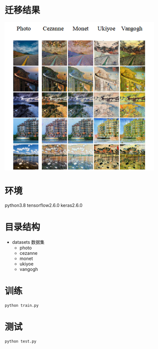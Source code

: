 # 迁移结果
<img src="res/sample.png" alt="res/sample.png"/>

# 环境
python3.8
tensorflow2.6.0
keras2.6.0

# 目录结构
- datasets 数据集
  - photo
  - cezanne
  - monet
  - ukiyoe
  - vangogh

# 训练
```shell
python train.py
```

# 测试
```shell
python test.py
```
